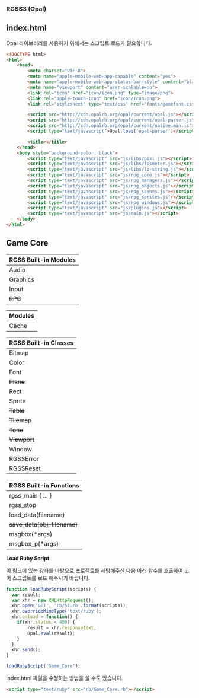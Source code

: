 
### RGSS3 (Opal)

**index.html**
---

Opal 라이브러리를 사용하기 위해서는 스크립트 로드가 필요합니다.

```html
<!DOCTYPE html>
<html>
    <head>
        <meta charset="UTF-8">
        <meta name="apple-mobile-web-app-capable" content="yes">
        <meta name="apple-mobile-web-app-status-bar-style" content="black-translucent">
        <meta name="viewport" content="user-scalable=no">
        <link rel="icon" href="icon/icon.png" type="image/png">
        <link rel="apple-touch-icon" href="icon/icon.png">
        <link rel="stylesheet" type="text/css" href="fonts/gamefont.css">

        <script src="http://cdn.opalrb.org/opal/current/opal.js"></script>
        <script src="http://cdn.opalrb.org/opal/current/opal-parser.js"></script>
        <script src="http://cdn.opalrb.org/opal/current/native.min.js"></script>
        <script type="text/javascript">Opal.load('opal-parser')</script>

        <title></title>
    </head>
    <body style="background-color: black">
        <script type="text/javascript" src="js/libs/pixi.js"></script>
        <script type="text/javascript" src="js/libs/fpsmeter.js"></script>
        <script type="text/javascript" src="js/libs/lz-string.js"></script>
        <script type="text/javascript" src="js/rpg_core.js"></script>
        <script type="text/javascript" src="js/rpg_managers.js"></script>
        <script type="text/javascript" src="js/rpg_objects.js"></script>
        <script type="text/javascript" src="js/rpg_scenes.js"></script>
        <script type="text/javascript" src="js/rpg_sprites.js"></script>
        <script type="text/javascript" src="js/rpg_windows.js"></script>
        <script type="text/javascript" src="js/plugins.js"></script>
        <script type="text/javascript" src="js/main.js"></script>
    </body>
</html>

```


**Game Core**
---

| RGSS Built-in Modules
| ----------------------
| Audio
| Graphics
| Input
| ~~RPG~~

<Enter>

| Modules
| ----------------------
| Cache

<Enter>

| RGSS Built-in Classes
| ----------------------
| Bitmap
| Color
| Font
| ~~Plane~~
| Rect
| Sprite
| ~~Table~~
| ~~Tilemap~~
| ~~Tone~~
| ~~Viewport~~
| Window
| RGSSError
| RGSSReset

<Enter>

| RGSS Built-in Functions
| ----------------------
| rgss_main { ... }
| rgss_stop
| ~~load_data(filename)~~
| ~~save_data(obj, filename)~~
| msgbox(*args)
| msgbox_p(*args)


**Load Ruby Script**

[이 링크](http://biud436.blog.me/220567328766)에 있는 강좌를 바탕으로
프로젝트를 세팅해주신 다음 아래 함수를 호출하여 코어 스크립트를 로드 해주시기 바랍니다.

```javascript
function loadRubyScript(scripts) {
  var result;
  var xhr = new XMLHttpRequest();
  xhr.open('GET', 'rb/%1.rb'.format(scripts));
  xhr.overrideMimeType('text/ruby');
  xhr.onload = function() {
    if(xhr.status < 400) {
        result = xhr.responseText;
        Opal.eval(result);
    }    
  }
  xhr.send();
}

loadRubyScript('Game_Core');
```

index.html 파일을 수정하는 방법을 쓸 수도 있습니다.

```html
<script type="text/ruby" src="rb/Game_Core.rb"></script>
```
